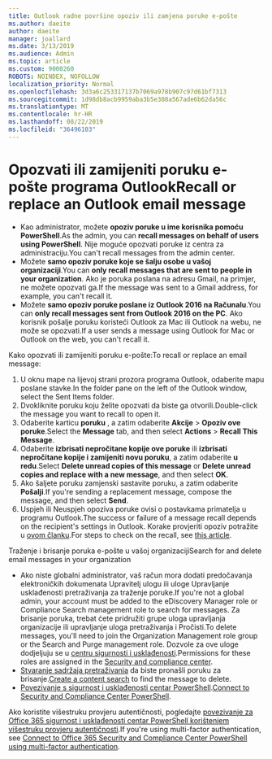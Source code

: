 ```yaml
---
title: Outlook radne površine opoziv ili zamjena poruke e-pošte
ms.author: daeite
author: daeite
manager: joallard
ms.date: 3/13/2019
ms.audience: Admin
ms.topic: article
ms.custom: 9000260
ROBOTS: NOINDEX, NOFOLLOW
localization_priority: Normal
ms.openlocfilehash: 3d3a6c253317137b7069a978b907c97d61bf7313
ms.sourcegitcommit: 1d98db8acb9959aba3b5e308a567ade6b62da56c
ms.translationtype: MT
ms.contentlocale: hr-HR
ms.lasthandoff: 08/22/2019
ms.locfileid: "36496103"
---
```

# <a name="recall-or-replace-an-outlook-email-message"></a><span data-ttu-id="31339-102">Opozvati ili zamijeniti poruku e-pošte programa Outlook</span><span class="sxs-lookup"><span data-stu-id="31339-102">Recall or replace an Outlook email message</span></span>

- <span data-ttu-id="31339-103">Kao administrator, možete **opoziv poruke u ime korisnika pomoću PowerShell**.</span><span class="sxs-lookup"><span data-stu-id="31339-103">As the admin, you can **recall messages on behalf of users using PowerShell**.</span></span> <span data-ttu-id="31339-104">Nije moguće opozvati poruke iz centra za administraciju.</span><span class="sxs-lookup"><span data-stu-id="31339-104">You can't recall messages from the admin center.</span></span>
- <span data-ttu-id="31339-105">Možete **samo opoziv poruke koje se šalju osobe u vašoj organizaciji**.</span><span class="sxs-lookup"><span data-stu-id="31339-105">You can **only recall messages that are sent to people in your organization**.</span></span> <span data-ttu-id="31339-106">Ako je poruka poslana na adresu Gmail, na primjer, ne možete opozvati ga.</span><span class="sxs-lookup"><span data-stu-id="31339-106">If the message was sent to a Gmail address, for example, you can't recall it.</span></span>
- <span data-ttu-id="31339-107">Možete **samo opoziv poruke poslane iz Outlook 2016 na Računalu**.</span><span class="sxs-lookup"><span data-stu-id="31339-107">You can **only recall messages sent from Outlook 2016 on the PC**.</span></span> <span data-ttu-id="31339-108">Ako korisnik pošalje poruku koristeći Outlook za Mac ili Outlook na webu, ne može se opozvati.</span><span class="sxs-lookup"><span data-stu-id="31339-108">If a user sends a message using Outlook for Mac or Outlook on the web, you can't recall it.</span></span>

<span data-ttu-id="31339-109">Kako opozvati ili zamijeniti poruku e-pošte:</span><span class="sxs-lookup"><span data-stu-id="31339-109">To recall or replace an email message:</span></span>

1. <span data-ttu-id="31339-110">U oknu mape na lijevoj strani prozora programa Outlook, odaberite mapu poslane stavke.</span><span class="sxs-lookup"><span data-stu-id="31339-110">In the folder pane on the left of the Outlook window, select the Sent Items folder.</span></span>
1. <span data-ttu-id="31339-111">Dvokliknite poruku koju želite opozvati da biste ga otvorili.</span><span class="sxs-lookup"><span data-stu-id="31339-111">Double-click the message you want to recall to open it.</span></span>
1. <span data-ttu-id="31339-112">Odaberite karticu **poruku** , a zatim odaberite **Akcije** > **Opoziv ove poruke**.</span><span class="sxs-lookup"><span data-stu-id="31339-112">Select the **Message** tab, and then select **Actions** > **Recall This Message**.</span></span>
1. <span data-ttu-id="31339-113">Odaberite **izbrisati nepročitane kopije ove poruke** ili **izbrisati nepročitane kopije i zamijeniti novu poruku**, a zatim odaberite **u redu**.</span><span class="sxs-lookup"><span data-stu-id="31339-113">Select **Delete unread copies of this message** or **Delete unread copies and replace with a new message**, and then select **OK**.</span></span>
1. <span data-ttu-id="31339-114">Ako šaljete poruku zamjenski sastavite poruku, a zatim odaberite **Pošalji**.</span><span class="sxs-lookup"><span data-stu-id="31339-114">If you're sending a replacement message, compose the message, and then select **Send**.</span></span>
1. <span data-ttu-id="31339-115">Uspjeh ili Neuspjeh opoziva poruke ovisi o postavkama primatelja u programu Outlook.</span><span class="sxs-lookup"><span data-stu-id="31339-115">The success or failure of a message recall depends on the recipient's settings in Outlook.</span></span> <span data-ttu-id="31339-116">Korake provjeriti opoziv potražite u [ovom članku](https://support.office.com/article/35027f88-d655-4554-b4f8-6c0729a723a0).</span><span class="sxs-lookup"><span data-stu-id="31339-116">For steps to check on the recall, see [this article](https://support.office.com/article/35027f88-d655-4554-b4f8-6c0729a723a0).</span></span>

<span data-ttu-id="31339-117">Traženje i brisanje poruka e-pošte u vašoj organizaciji</span><span class="sxs-lookup"><span data-stu-id="31339-117">Search for and delete email messages in your organization</span></span>

- <span data-ttu-id="31339-118">Ako niste globalni administrator, vaš račun mora dodati predočavanja elektroničkih dokumenata Upravitelj ulogu ili uloge Upravljanje usklađenosti pretraživanja za traženje poruke.</span><span class="sxs-lookup"><span data-stu-id="31339-118">If you're not a global admin, your account must be added to the eDiscovery Manager role or Compliance Search management role to search for messages.</span></span> <span data-ttu-id="31339-119">Za brisanje poruka, trebat ćete pridružiti grupe uloga upravljanja organizacije ili upravljanje uloga pretraživanja i Pročisti.</span><span class="sxs-lookup"><span data-stu-id="31339-119">To delete messages, you'll need to join the Organization Management role group or the Search and Purge management role.</span></span> <span data-ttu-id="31339-120">Dozvole za ove uloge dodjeljuju se u [centru sigurnosti i usklađenosti](https://go.microsoft.com/fwlink/?linkid=2083731).</span><span class="sxs-lookup"><span data-stu-id="31339-120">Permissions for these roles are assigned in the [Security and compliance center](https://go.microsoft.com/fwlink/?linkid=2083731).</span></span>
- <span data-ttu-id="31339-121">[Stvaranje sadržaja pretraživanja](https://docs.microsoft.com/office365/securitycompliance/content-search) da biste pronašli poruku za brisanje.</span><span class="sxs-lookup"><span data-stu-id="31339-121">[Create a content search](https://docs.microsoft.com/office365/securitycompliance/content-search) to find the message to delete.</span></span>
- <span data-ttu-id="31339-122">[Povezivanje s sigurnost i usklađenosti centar PowerShell](https://docs.microsoft.com/powershell/exchange/office-365-scc/connect-to-scc-powershell/connect-to-scc-powershell?view=exchange-ps).</span><span class="sxs-lookup"><span data-stu-id="31339-122">[Connect to Security and Compliance Center PowerShell](https://docs.microsoft.com/powershell/exchange/office-365-scc/connect-to-scc-powershell/connect-to-scc-powershell?view=exchange-ps).</span></span>

<span data-ttu-id="31339-123">Ako koristite višestruku provjeru autentičnosti, pogledajte [povezivanje za Office 365 sigurnost i usklađenosti centar PowerShell korištenjem višestruku provjeru autentičnosti](https://docs.microsoft.com/powershell/exchange/office-365-scc/connect-to-scc-powershell/mfa-connect-to-scc-powershell?view=exchange-ps).</span><span class="sxs-lookup"><span data-stu-id="31339-123">If you're using multi-factor authentication, see [Connect to Office 365 Security and Compliance Center PowerShell using multi-factor authentication](https://docs.microsoft.com/powershell/exchange/office-365-scc/connect-to-scc-powershell/mfa-connect-to-scc-powershell?view=exchange-ps).</span></span>